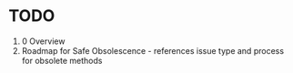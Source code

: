 # TODO #
1. 0 Overview
1. Roadmap for Safe Obsolescence - references issue type and process for obsolete methods
